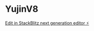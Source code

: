 # YujinV8

[Edit in StackBlitz next generation editor ⚡️](https://stackblitz.com/~/github.com/scoshields/YujinV8)